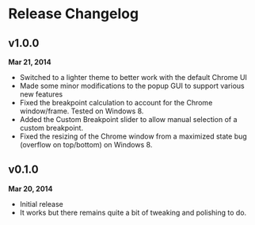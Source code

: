 # Release Changelog

## v1.0.0
**Mar 21, 2014**
+ Switched to a lighter theme to better work with the default Chrome UI
+ Made some minor modifications to the popup GUI to support various new features
+ Fixed the breakpoint calculation to account for the Chrome window/frame. Tested on Windows 8.
+ Added the Custom Breakpoint slider to allow manual selection of a custom breakpoint.
+ Fixed the resizing of the Chrome window from a maximized state bug (overflow on top/bottom) on Windows 8.

## v0.1.0
**Mar 20, 2014**
+ Initial release
+ It works but there remains quite a bit of tweaking and polishing to do.